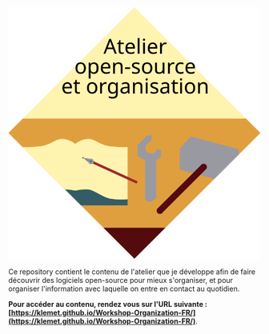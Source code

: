 <p align="center">
  <img src="./imgs/Logo atelier organisation FR.svg" />
</p>

Ce repository contient le contenu de l'atelier que je développe afin de faire découvrir des logiciels open-source pour mieux s'organiser, et pour organiser l'information avec laquelle on entre en contact au quotidien.

**Pour accéder au contenu, rendez vous sur l'URL suivante : [https://klemet.github.io/Workshop-Organization-FR/](https://klemet.github.io/Workshop-Organization-FR/)**.
